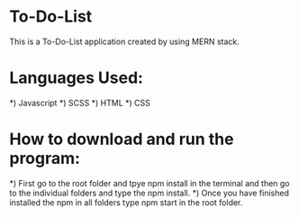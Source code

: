 # To-Do-List
This is a To-Do-List application created by using MERN stack.

# Languages Used:

*) Javascript
*) SCSS
*) HTML
*) CSS

# How to download and run the program:

*) First go to the root folder and tpye npm install in the terminal and then go to the individual folders and type the npm install.
*) Once you have finished installed the npm in all folders type npm start in the root folder.
